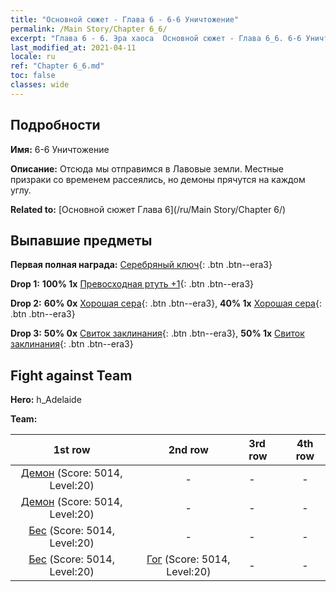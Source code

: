 ```yaml
---
title: "Основной сюжет - Глава 6 - 6-6 Уничтожение"
permalink: /Main Story/Chapter 6_6/
excerpt: "Глава 6 - 6. Эра хаоса  Основной сюжет - Глава 6_6. 6-6 Уничтожение"
last_modified_at: 2021-04-11
locale: ru
ref: "Chapter 6_6.md"
toc: false
classes: wide
---
```


## Подробности

 **Имя:** 6-6 Уничтожение

 **Описание:** Отсюда мы отправимся в Лавовые земли. Местные призраки со временем рассеялись, но демоны прячутся на каждом углу.

 **Related to:** [Основной сюжет Глава 6](/ru/Main Story/Chapter 6/)

## Выпавшие предметы

 **Первая полная награда:** [Серебряный ключ](/ru/Items/con_693/){: .btn .btn--era3}

 **Drop 1:** **100% 1x** [Превосходная ртуть +1](/ru/Items/mat_21/){: .btn .btn--era3}

 **Drop 2:** **60% 0x** [Хорошая сера](/ru/Items/mat_15/){: .btn .btn--era3}, **40% 1x** [Хорошая сера](/ru/Items/mat_15/){: .btn .btn--era3}

 **Drop 3:** **50% 0x** [Свиток заклинания](/ru/Items/con_694/){: .btn .btn--era3}, **50% 1x** [Свиток заклинания](/ru/Items/con_694/){: .btn .btn--era3}


## Fight against Team
 **Hero:** h_Adelaide

 **Team:**


  | 1st row | 2nd row | 3rd row | 4th row |
  |:----:|:----:|:----|:----:|
  | [Демон](/ru/units/Demon/) (Score: 5014, Level:20)  | - | - | - |
  | [Демон](/ru/units/Demon/) (Score: 5014, Level:20)  | - | - | - |
  | [Бес](/ru/units/Imp/) (Score: 5014, Level:20)  | - | - | - |
  | [Бес](/ru/units/Imp/) (Score: 5014, Level:20)  | [Гог](/ru/units/Gog/) (Score: 5014, Level:20)  | - | - |


